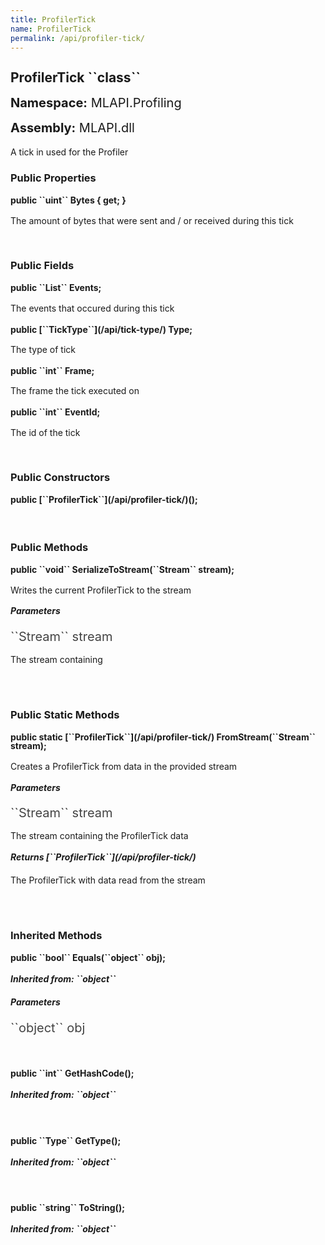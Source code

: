 ```yaml
---
title: ProfilerTick
name: ProfilerTick
permalink: /api/profiler-tick/
---
```


<div style="line-height: 1;">
	<h2 markdown="1">ProfilerTick ``class``</h2>
	<p style="font-size: 20px;"><b>Namespace:</b> MLAPI.Profiling</p>
	<p style="font-size: 20px;"><b>Assembly:</b> MLAPI.dll</p>
</div>
<p>A tick in used for the Profiler</p>

<div>
	<h3 markdown="1">Public Properties</h3>
	<div style="line-height: 1;">
		<h4 markdown="1"><b>public ``uint`` Bytes { get; }</b></h4>
		<p>The amount of bytes that were sent and / or received during this tick</p>
	</div>
</div>
<br>
<div>
	<h3 markdown="1">Public Fields</h3>
	<div style="line-height: 1;">
		<h4 markdown="1"><b>public ``List<TickEvent>`` Events;</b></h4>
		<p>The events that occured during this tick</p>
	</div>
	<div style="line-height: 1;">
		<h4 markdown="1"><b>public [``TickType``](/api/tick-type/) Type;</b></h4>
		<p>The type of tick</p>
	</div>
	<div style="line-height: 1;">
		<h4 markdown="1"><b>public ``int`` Frame;</b></h4>
		<p>The frame the tick executed on</p>
	</div>
	<div style="line-height: 1;">
		<h4 markdown="1"><b>public ``int`` EventId;</b></h4>
		<p>The id of the tick</p>
	</div>
</div>
<br>
<div>
	<h3>Public Constructors</h3>
	<div style="line-height: 1; ">
		<h4 markdown="1"><b>public [``ProfilerTick``](/api/profiler-tick/)();</b></h4>
	</div>
</div>
<br>
<div>
	<h3 markdown="1">Public Methods</h3>
	<div style="line-height: 1;">
		<h4 markdown="1"><b>public ``void`` SerializeToStream(``Stream`` stream);</b></h4>
		<p>Writes the current ProfilerTick to the stream</p>
		<h5><b>Parameters</b></h5>
		<div>
			<p style="font-size: 20px; color: #444;" markdown="1">``Stream`` stream</p>
			<p>The stream containing</p>
		</div>
	</div>
	<br>
</div>
<br>
<div>
	<h3 markdown="1">Public Static Methods</h3>
	<div style="line-height: 1;">
		<h4 markdown="1"><b>public static [``ProfilerTick``](/api/profiler-tick/) FromStream(``Stream`` stream);</b></h4>
		<p>Creates a ProfilerTick from data in the provided stream</p>
		<h5><b>Parameters</b></h5>
		<div>
			<p style="font-size: 20px; color: #444;" markdown="1">``Stream`` stream</p>
			<p>The stream containing the ProfilerTick data</p>
		</div>
		<h5 markdown="1"><b>Returns [``ProfilerTick``](/api/profiler-tick/)</b></h5>
		<div>
			<p>The ProfilerTick with data read from the stream</p>
		</div>
	</div>
	<br>
</div>
<br>
<div>
	<h3 markdown="1">Inherited Methods</h3>
	<div style="line-height: 1;">
		<h4 markdown="1"><b>public ``bool`` Equals(``object`` obj);</b></h4>
		<h5 markdown="1">Inherited from: ``object``</h5>
		<h5><b>Parameters</b></h5>
		<div>
			<p style="font-size: 20px; color: #444;" markdown="1">``object`` obj</p>
		</div>
	</div>
	<br>
	<div style="line-height: 1;">
		<h4 markdown="1"><b>public ``int`` GetHashCode();</b></h4>
		<h5 markdown="1">Inherited from: ``object``</h5>
	</div>
	<br>
	<div style="line-height: 1;">
		<h4 markdown="1"><b>public ``Type`` GetType();</b></h4>
		<h5 markdown="1">Inherited from: ``object``</h5>
	</div>
	<br>
	<div style="line-height: 1;">
		<h4 markdown="1"><b>public ``string`` ToString();</b></h4>
		<h5 markdown="1">Inherited from: ``object``</h5>
	</div>
</div>
<br>

